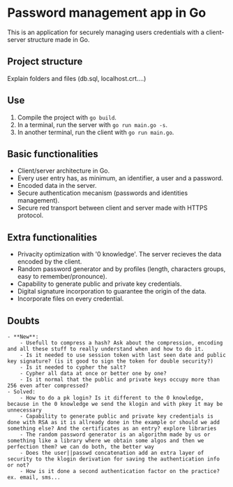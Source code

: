 # Password management app in Go

This is an application for securely managing users credentials with a client-server structure made in Go.

## Project structure

Explain folders and files (db.sql, localhost.crt....)

## Use

1. Compile the project with `go build`.
2. In a terminal, run the server with `go run main.go -s`.
3. In another terminal, run the client with `go run main.go`.

## Basic functionalities

- Client/server architecture in Go.
- Every user entry has, as minimum, an identifier, a user and a password.
- Encoded data in the server.
- Secure authentication mecanism (passwords and identities management).
- Secure red transport between client and server made with HTTPS protocol.

## Extra functionalities

- Privacity optimization with '0 knowledge'. The server recieves the data encoded by the client.
- Random password generator and by profiles (length, characters groups, easy to remember/pronounce).
- Capability to generate public and private key credentials.
- Digital signature incorporation to guarantee the origin of the data.
- Incorporate files on every credential.

## Doubts

    - **New**:
        - Usefull to compress a hash? Ask about the compression, encoding and all these stuff to really understand when and how to do it.
        - Is it needed to use session token with last seen date and public key signature? (is it good to sign the token for double security?)
        - Is it needed to cypher the salt?
        - Cypher all data at once or better one by one?
        - Is it normal that the public and private keys occupy more than 256 even after compressed?
    - Solved:
        - How to do a pk login? Is it different to the 0 knowledge, because in the 0 knowledge we send the klogin and with pkey it may be unnecessary
        - Capability to generate public and private key credentials is done with RSA as it is allready done in the example or should we add something else? And the certificates as an entry? explore libraries
        - The random password generator is an algorithm made by us or something like a library where we obtain some algos and then we perfection them? we can do both, the better way
        - Does the user||passwd concatenation add an extra layer of security to the klogin derivation for saving the authentication info or not?
        - How is it done a second authentication factor on the practice? ex. email, sms...
